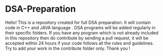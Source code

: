 # DSA-Preparation
Hello! This is a repository created for full DSA preparation. It will contain code in C++ and JAVA language . DSA programs will be added regularly in their specific folders. If you have any program which is not already included in this repository then do contribute by sending a pull request, it will be accepted within 24 hours if your code follows all the rules and guidelines. Try to add your work in the contribute folder only. Thank you ! 
